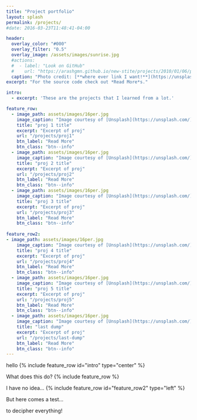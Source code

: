 ```yaml
---
title: "Project portfolio"
layout: splash
permalink: /projects/
#date: 2016-03-23T11:48:41-04:00

header:
  overlay_color: "#000"
  overlay_filter: "0.5"
  overlay_image: /assets/images/sunrise.jpg
  #actions:
  #  - label: "Look on GitHub"
  #    url: "https://arashgmn.github.io/new-stite/projects/2010/01/06/proj_dump1"
  caption: "Photo credit: [**where ever link I want!**](https://unsplash.com)"
excerpt: "For the source code check out *Read More*s."

intro: 
  - excerpt: 'These are the projects that I learned from a lot.'

feature_row:
  - image_path: assets/images/16per.jpg
    image_caption: "Image courtesy of [Unsplash](https://unsplash.com/)"
    title: "proj 1 title"
    excerpt: "Excerpt of proj"
    url: "/projects/proj1"
    btn_label: "Read More"
    btn_class: "btn--info"
  - image_path: assets/images/16per.jpg
    image_caption: "Image courtesy of [Unsplash](https://unsplash.com/)"
    title: "proj 2 title"
    excerpt: "Excerpt of proj"
    url: "/projects/proj2"
    btn_label: "Read More"
    btn_class: "btn--info"
  - image_path: assets/images/16per.jpg
    image_caption: "Image courtesy of [Unsplash](https://unsplash.com/)"
    title: "proj 3 title"
    excerpt: "Excerpt of proj"
    url: "/projects/proj3"
    btn_label: "Read More"
    btn_class: "btn--info"
  
feature_row2:
- image_path: assets/images/16per.jpg
    image_caption: "Image courtesy of [Unsplash](https://unsplash.com/)"
    title: "proj 4 title"
    excerpt: "Excerpt of proj"
    url: "/projects/proj4"
    btn_label: "Read More"
    btn_class: "btn--info"
  - image_path: assets/images/16per.jpg
    image_caption: "Image courtesy of [Unsplash](https://unsplash.com/)"
    title: "proj 5 title"
    excerpt: "Excerpt of proj"
    url: "/projects/proj5"
    btn_label: "Read More"
    btn_class: "btn--info"
  - image_path: assets/images/16per.jpg
    image_caption: "Image courtesy of [Unsplash](https://unsplash.com/)"
    title: "last dump"
    excerpt: "Excerpt of proj"
    url: "/projects/last-dump"
    btn_label: "Read More"
    btn_class: "btn--info"
---
```


hello
{% include feature_row id="intro" type="center" %}

What does this do?
{% include feature_row %}

I have no idea...
{% include feature_row id="feature_row2" type="left" %}

But here comes a test...

to decipher everything!
